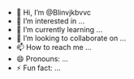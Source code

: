 - 👋 Hi, I’m @Blinvjkbvvc
- 👀 I’m interested in ...
- 🌱 I’m currently learning ...
- 💞️ I’m looking to collaborate on ...
- 📫 How to reach me ...
- 😄 Pronouns: ...
- ⚡ Fun fact: ...

<!---
Blinvjkbvvc/Blinvjkbvvc is a ✨ special ✨ repository because its `README.md` (this file) appears on your GitHub profile.
You can click the Preview link to take a look at your changes.
--->
